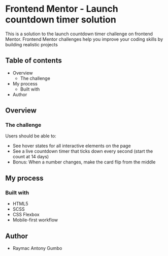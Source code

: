 # Frontend Mentor - Launch countdown timer solution
This is a solution to the launch countdown timer challenge on frontend Mentor. Frontend Mentor challenges help you improve your coding skills by building realistic projects

## Table of contents
- Overview
  - The challenge
- My process
  - Built with
- Author


## Overview

### The challenge

Users should be able to:
  - See hover states for all interactive elements on the page
  - See a live countdown timer that ticks down every second (start the count at 14 days)
  - Bonus: When a number changes, make the card flip from the middle

## My process
### Built with
  - HTML5 
  - SCSS
  - CSS Flexbox
  - Mobile-first workflow

## Author
  - Raymac Antony Gumbo
